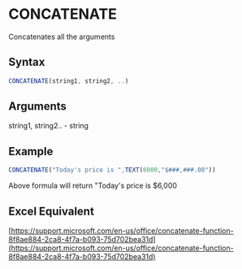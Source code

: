 # CONCATENATE

Concatenates all the arguments

## Syntax

```javascript
CONCATENATE(string1, string2, ..)
```

## Arguments

string1, string2.. - string&#x20;

## Example

```javascript
CONCATENATE("Today's price is ",TEXT(6000,"$###,###.00"))
```

Above formula will return "Today's price is $6,000

## **Excel Equivalent**

[https://support.microsoft.com/en-us/office/concatenate-function-8f8ae884-2ca8-4f7a-b093-75d702bea31d](https://support.microsoft.com/en-us/office/concatenate-function-8f8ae884-2ca8-4f7a-b093-75d702bea31d)

